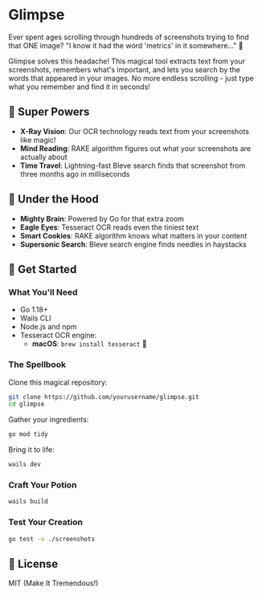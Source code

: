 # Glimpse

Ever spent ages scrolling through hundreds of screenshots trying to find that ONE image? "I know it had the word 'metrics' in it somewhere..." 🤔

Glimpse solves this headache! This magical tool extracts text from your screenshots, remembers what's important, and lets you search by the words that appeared in your images. No more endless scrolling - just type what you remember and find it in seconds!

## 🎯 Super Powers

- **X-Ray Vision**: Our OCR technology reads text from your screenshots like magic!
- **Mind Reading**: RAKE algorithm figures out what your screenshots are actually about
- **Time Travel**: Lightning-fast Bleve search finds that screenshot from three months ago in milliseconds

## 🧰 Under the Hood

- **Mighty Brain**: Powered by Go for that extra zoom
- **Eagle Eyes**: Tesseract OCR reads even the tiniest text
- **Smart Cookies**: RAKE algorithm knows what matters in your content
- **Supersonic Search**: Bleve search engine finds needles in haystacks

## 🚀 Get Started

### What You'll Need

- Go 1.18+
- Wails CLI
- Node.js and npm
- Tesseract OCR engine:
  - **macOS**: `brew install tesseract` 🍎

### The Spellbook

Clone this magical repository:
```bash
git clone https://github.com/yourusername/glimpse.git
cd glimpse
```

Gather your ingredients:
```bash
go mod tidy
```

Bring it to life:
```bash
wails dev
```

### Craft Your Potion

```bash
wails build
```

### Test Your Creation

```bash
go test -v ./screenshots
```

## 📜 License

MIT (Make It Tremendous!)
